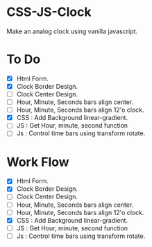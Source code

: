 # CSS-JS-Clock

Make an analog clock using vanilla javascript.

# To Do

- [x] Html Form.
- [x] Clock Border Design.
- [ ] Clock Center Design.
- [ ] Hour, Minute, Seconds bars align center.
- [ ] Hour, Minute, Seconds bars align 12'o clock.
- [x] CSS : Add Background linear-gradient.
- [ ] JS : Get Hour, minute, second function
- [ ] Js : Control time bars using transform rotate.

# Work Flow

- [x] Html Form.
- [x] Clock Border Design.
- [ ] Clock Center Design.
- [ ] Hour, Minute, Seconds bars align center.
- [ ] Hour, Minute, Seconds bars align 12'o clock.
- [x] CSS : Add Background linear-gradient.
- [ ] JS : Get Hour, minute, second function
- [ ] Js : Control time bars using transform rotate.
